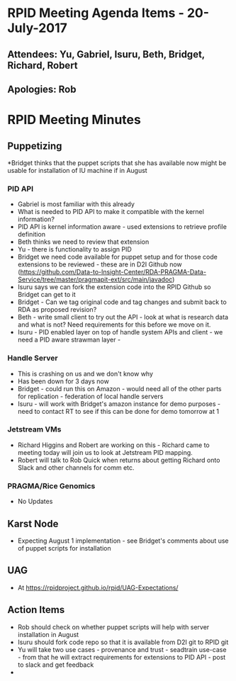 # RPID Meeting Agenda Items - 20-July-2017
   
## Attendees: Yu, Gabriel, Isuru, Beth, Bridget, Richard, Robert
## Apologies: Rob
   
# RPID Meeting Minutes

## Puppetizing
  *Bridget thinks that the puppet scripts that she has available now might be usable for installation of IU machine if in August

### PID API
   * Gabriel is most familiar with this already
   * What is needed to PID API to make it compatible with the kernel information?
   * PID API is kernel information aware - used extensions to retrieve profile definition
   * Beth thinks we need to review that extension
   * Yu - there is functionality to assign PID
   * Bridget we need code available for puppet setup and for those code extensions to be reviewed - these are in D2I Github now (https://github.com/Data-to-Insight-Center/RDA-PRAGMA-Data-Service/tree/master/pragmapit-ext/src/main/javadoc)
   * Isuru says we can fork the extension code into the RPID Github so Bridget can get to it
   * Bridget  - Can we tag original code and tag changes and submit back to RDA as proposed revision?
   * Beth - write small client to try out the API - look at what is research data and what is not? Need requirements for this before we move on it.
   * Isuru - PID enabled layer on top of handle system APIs and client - we need a PID aware strawman layer - 
   
### Handle Server
  * This is crashing on us and we don't know why
  * Has been down for 3 days now
  * Bridget - could run this on Amazon - would need all of the other parts for replication - federation of local handle servers
  * Isuru - will work with Bridget's amazon instance for demo purposes - need to contact RT to see if this can be done for demo tomorrow at 1

### 


### Jetstream VMs
   * Richard Higgins and Robert are working on this - Richard came to meeting today will join us to look at Jetstream PID mapping.
   * Robert will talk to Rob Quick when returns about getting Richard onto Slack and other channels for comm etc.
   
### PRAGMA/Rice Genomics
   * No Updates
   
## Karst Node
   * Expecting August 1 implementation - see Bridget's comments about use of puppet scripts for installation

## UAG
   * At https://rpidproject.github.io/rpid/UAG-Expectations/

## Action Items
   * Rob should check on whether puppet scripts will help with server installation in August
   * Isuru should fork code repo so that it is available from D2I git to RPID git
   * Yu will take two use cases - provenance and trust - seadtrain use-case - from that he will extract requirements for extensions to PID API - post to slack and get feedback
   * 
